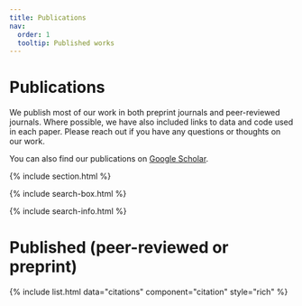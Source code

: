 ```yaml
---
title: Publications
nav:
  order: 1
  tooltip: Published works
---
```


# <i class="fas fa-microscope"></i>Publications

We publish most of our work in both preprint journals and peer-reviewed journals. Where possible, we have also included links to data and code used in each paper. Please reach out if you have any questions or thoughts on our work. 

You can also find our publications on [Google Scholar](https://scholar.google.com/citations?hl=en&user=N7onVOEAAAAJ).

{% include section.html %}




{% include search-box.html %}

{% include search-info.html %}


# Published (peer-reviewed or preprint)

{% include list.html data="citations" component="citation" style="rich" %}


